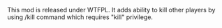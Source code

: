 This mod is released under WTFPL.
It adds ability to kill other players by using /kill command which requires "kill" privilege.
